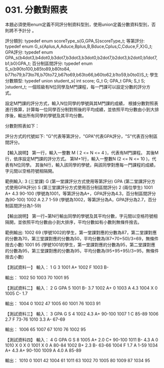 # 031. 分數對照表

本題必須使用enum定義不同評分制資料型別，使用union定義分數資料型別，否則將不予計分
。

評分類別:
typedef enum scoreType_s{G,GPA,S}scoreType_t;
等第評分:
typedef enum G_s{Aplus,A,Aduce,Bplus,B,Bduce,Cplus,C,Cduce,F,X}G_t;
GPA評分:
typedef enum GPA_s{b4dot3,b4dot0,b3dot7,b3dot3,b3dot0,b2dot7,b2dot3,b2dot0,b1dot7,b1,b0}GPA_t;
百分制區間評分:
typedef enum S_s{b90to100,b85to89,b80to84, b77to79,b73to76,b70to72,b67to69,b63to66,b60to62,b1to59,b0to0}S_t;
學生分數類型:
typedef union student_s{
int score;
G_t G;
GPA_t GPA;
S_t S;
}student_t;
一個班級有N位同學及M門課程，每一門課可以設定分數的評分方式。

設定M門課的評分方式，輸入N位同學的學號與其M門課的成績，
根據分數對照表進行換算，計算每一位同學百分制對照後的平均成績，並依照平均分數由小到大排序後，輸出所有同學的學號及其平均分數。

分數對照表如下：

評分方式的代號如下:
"G"代表等第評分，"GPA"代表GPA評分，"S"代表百分制區間評分。

【輸入說明】
第一行，輸入一整數 M ( 2 <= N <= 4 )，代表有M門課程。
其後M行，依序設定M門課的評分方式。
第M+1行，輸入一整數N (2 <= N <= 10 )，代表有N位同學。
其後N行，輸入該同學的學號，與該同學對應每一門課程的成績，字元間以空格符號相隔開。

範例輸入:
3 (三堂課)
G (第一堂課評分方式使用等第評分)
GPA (第二堂課評分方式使用GPA評分)
S (第三堂課評分方式使用百分制區間評分)
2 (兩位學生)
1001 A+ 4.3 90-100 (學號為1001，等第評分為A+，GPA評分為4.3，百分制區間評分為90-100)
1002 A 2.7 1-59 (學號為1002，等第評分為A，GPA評分為2.7，百分制區間評分為1-59)

【輸出說明】
第一行~第N行輸出同學的學號及其平均分數，字元間以空格符號相隔開，並依照平均分數由小到大排序，平均分數如有小數則無條件捨去。

範例輸出:
1002 69 (學號1002的學生，第一堂課對應的分數為87，第二堂課對應的分數為70，第三堂課對應的分數為50，平均分數為(87+70+50)/3=69，無條件捨去小數)
1001 95 (學號1001的學生，第一堂課對應的分數為95，第二堂課對應的分數為95，第三堂課對應的分數為95，平均分數為(95+95+95)/3=95，無條件捨去小數)

【測試資料一】
輸入：
1
G
3
1001 A+
1002 F
1003 B-

輸出：
1002 50
1003 70
1001 95

【測試資料二】
輸入：
2
G
GPA
5
1001 B- 3.7
1002 A+ 0
1003 A 4.3
1004 X 0
1005 C- 1.7

輸出：
1004 0
1002 47
1005 60
1001 76
1003 91

【測試資料三】
輸入：
3
GPA
G
S
4
1002 4.3 A+ 90-100
1007 1 C 85-89
1006 2.7 F 73-76
1010 3.3 A- 67-69

輸出：
1006 65
1007 67
1010 76
1002 95

【測試資料四】
輸入：
4
G
GPA
G
S
8
1005 A+ 2.0 C+ 90-100
1011 B- 4.3 A 0
1010 X 0 X 0
1001 X 0 A 80-84
1002 B+ 2.3 B- 63-66
1004 F 1.7 A 1-59
1034 A+ 4.3 A+ 90-100
1009 A 4.0 A 85-89

輸出：
1010 0
1001 42
1004 61
1011 63
1002 70
1005 80
1009 87
1034 95




